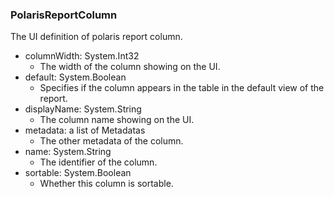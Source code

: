 ### PolarisReportColumn
The UI definition of polaris report column.

- columnWidth: System.Int32
  - The width of the column showing on the UI.
- default: System.Boolean
  - Specifies if the column appears in the table in the default view of the report.
- displayName: System.String
  - The column name showing on the UI.
- metadata: a list of Metadatas
  - The other metadata of the column.
- name: System.String
  - The identifier of the column.
- sortable: System.Boolean
  - Whether this column is sortable.
